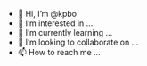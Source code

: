 - 👋 Hi, I’m @kpbo
- 👀 I’m interested in ...
- 🌱 I’m currently learning ...
- 💞️ I’m looking to collaborate on ...
- 📫 How to reach me ...

<!---
kpbo/kpbo is a ✨ special ✨ repository because its `README.md` (this file) appears on your GitHub profile.
You can click the Preview link to take a look at your changes.
--->
